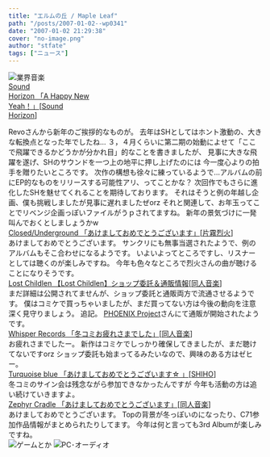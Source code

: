 ```yaml
---
title: "エルムの丘 / Maple Leaf"
path: "/posts/2007-01-02--wp0341"
date: "2007-01-02 21:29:38"
cover: "no-image.png"
author: "stfate"
tags: ["ニュース"]
---
```


<style type="text/css">
<!--
p {white-space: pre-wrap};
-->
</style>

<span class="category"><img src="http://stfate.net/img/category1.jpg" alt="業界音楽"></span>
<a class="topics" href="http://sound-horizon.net/" target="_blank">Sound Horizon 「A Happy New Yeah！」</a><span class="junre">[<a href="http://sound-horizon.net/" target="_blank">Sound Horizon</a>]</span>
<div class="news">Revoさんから新年のご挨拶的なものが。
去年はSHとしてはホント激動の、大きな転換点となった年でしたね…
３，４月くらいに第二期の始動によせて「ここで飛躍できるかどうかが分かれ目」的なことを書きましたが、
見事に大きな飛躍を遂げ、SHのサウンドを一つ上の地平に押し上げたのには
今一度心よりの拍手を贈りたいところです。
次作の構想も徐々に練っているようで…アルバムの前にEP的なものをリリースする可能性アリ、ってことかな？
次回作でもさらに進化したSHを魅せてくれることを期待しております。
それはそうと例の年越し企画、僕も挑戦しましたが見事に遅れましたぜorz
それと関連して、お年玉ってことでリベンジ企画っぽいファイルがうｐされてますね。
新年の景気づけに一発叫んでおくとしましょうかw</div>
<a class="topics" href="http://katakirirekka.sblo.jp/article/2924025.html" target="_blank">Closed/Underground 「あけましておめでとうございます」</a><span class="junre">[<a href="http://www.rekka.jp/" target="_blank">片霧烈火</a>]</span>
<div class="news">あけましておめでとうございます。
サンクリにも無事当選されたようで、例のアルバムもそこ合わせになるようです。
いよいよってところですし、リスナーとしては聴くのが楽しみですね。
今年も色々なところで烈火さんの曲が聴けることになりそうです。</div>
<a class="topics" href="http://www.radio-mnc.net/LSTC-0001/" target="_blank">Lost Childlen 【Lost Childlen】ショップ委託＆通販情報</a><span class="junre">[<a href="" target="_blank">同人音楽</a>]</span>
<div class="news">まだ詳細は公開されてませんが、ショップ委託と通販両方で流通させるようです。
僕はコミケで買っちゃいましたが、まだ買ってない方は今後の動向を注意深く見守りましょう。
追記。
<a href="http://www.p-pr.info/index.html" target="_blank">PHOENIX Project</a>さんにて通販が開始されたようです。</div>
<a class="topics" href="http://www11.plala.or.jp/whispers/" target="_blank">Whisper Records 「冬コミお疲れさまでした」</a><span class="junre">[<a href="" target="_blank">同人音楽</a>]</span>
<div class="news">お疲れさまでしたー。
新作はコミケでしっかり確保してきましたが、まだ聴けてないですorz
ショップ委託も始まってるみたいなので、興味のある方はゼヒー。</div>
<a class="topics" href="http://shihoblog.staravid.com/?eid=454675" target="_blank">Turquoise blue 「あけましておめでとうございます☆ 」</a><span class="junre">[<a href="http://shihoblog.staravid.com/" target="_blank">SHIHO</a>]</span>
<div class="news">冬コミのサイン会は残念ながら参加できなかったんですが
今年も活動の方は追い続けていきますよ。</div>
<a class="topics" href="http://www.zephyr-cradle.info/" target="_blank">Zephyr Cradle 「あけましておめでとうございます」</a><span class="junre">[<a href="" target="_blank">同人音楽</a>]</span>
<div class="news">あけましておめでとうございます。
Topの背景が冬っぽいのになったり、C71参加作品情報がまとめられたりしてます。
今年は何と言っても3rd Albumが楽しみですね。</div>
<span class="category"><img src="http://stfate.net/img/category2.jpg" alt="ゲームとか"></span>
<span class="category"><img src="http://stfate.net/img/category3.jpg" alt="PC･オーディオ"></span>
